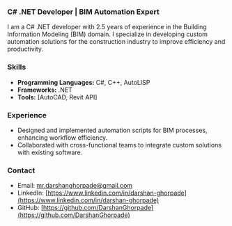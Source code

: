 ### C# .NET Developer | BIM Automation Expert

I am a C# .NET developer with 2.5 years of experience in the Building Information Modeling (BIM) domain. I specialize in developing custom automation solutions for the construction industry to improve efficiency and productivity.

### Skills

- **Programming Languages:** C#, C++, AutoLISP
- **Frameworks:** .NET
- **Tools:** [AutoCAD, Revit API]

### Experience

- Designed and implemented automation scripts for BIM processes, enhancing workflow efficiency.
- Collaborated with cross-functional teams to integrate custom solutions with existing software.

### Contact

- Email: [mr.darshanghorpade@gmail.com](mailto:mr.darshanghorpade@gmail.com)
- LinkedIn: [https://www.linkedin.com/in/darshan-ghorpade](https://www.linkedin.com/in/darshan-ghorpade)
- GitHub: [https://github.com/DarshanGhorpade](https://github.com/DarshanGhorpade)
